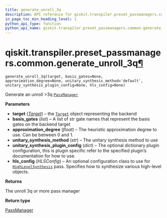 ```yaml
---
title: generate_unroll_3q
description: API reference for qiskit.transpiler.preset_passmanagers.common.generate_unroll_3q
in_page_toc_min_heading_level: 1
python_api_type: function
python_api_name: qiskit.transpiler.preset_passmanagers.common.generate_unroll_3q
---
```


# qiskit.transpiler.preset\_passmanagers.common.generate\_unroll\_3q[¶](#qiskit-transpiler-preset-passmanagers-common-generate-unroll-3q "Permalink to this headline")

<span id="qiskit.transpiler.preset_passmanagers.common.generate_unroll_3q" />

`generate_unroll_3q(target, basis_gates=None, approximation_degree=None, unitary_synthesis_method='default', unitary_synthesis_plugin_config=None, hls_config=None)`

Generate an unroll >3q [`PassManager`](qiskit.transpiler.PassManager "qiskit.transpiler.PassManager")

**Parameters**

*   **target** ([*Target*](qiskit.transpiler.Target "qiskit.transpiler.Target")) – the [`Target`](qiskit.transpiler.Target "qiskit.transpiler.Target") object representing the backend
*   **basis\_gates** (*list*) – A list of str gate names that represent the basis gates on the backend target
*   **approximation\_degree** (*float*) – The heuristic approximation degree to use. Can be between 0 and 1.
*   **unitary\_synthesis\_method** (*str*) – The unitary synthesis method to use
*   **unitary\_synthesis\_plugin\_config** (*dict*) – The optional dictionary plugin configuration, this is plugin specific refer to the specified plugin’s documentation for how to use.
*   **hls\_config** (*HLSConfig*) – An optional configuration class to use for [`HighLevelSynthesis`](qiskit.transpiler.passes.HighLevelSynthesis "qiskit.transpiler.passes.HighLevelSynthesis") pass. Specifies how to synthesize various high-level objects.

**Returns**

The unroll 3q or more pass manager

**Return type**

[PassManager](qiskit.transpiler.PassManager "qiskit.transpiler.PassManager")

